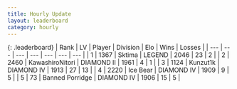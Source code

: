 ```yaml
---
title: Hourly Update
layout: leaderboard
category: hourly
---
```


{: .leaderboard}
| Rank | LV | Player | Division | Elo | Wins | Losses |
| --- | --- | --- | --- | --- | --- | --- |
| <span data-change="0">1</span> | 1367 | <span title="ID: 353063">Sktima</span> | LEGEND | <span data-change="0">2046</span> | <span data-change="0">23</span> | <span data-change="0">2</span> |
| <span data-change="0">2</span> | 2460 | <span title="ID: 164871">KawashiroNitori</span> | DIAMOND II | <span data-change="0">1961</span> | <span data-change="0">4</span> | <span data-change="0">1</span> |
| <span data-change="2">3</span> | 1124 | <span title="ID: 392407">Kunzut1k</span> | DIAMOND IV | <span data-change="11">1913</span> | <span data-change="1">27</span> | <span data-change="0">13</span> |
| <span data-change="2">4</span> | 2220 | <span title="ID: 417840">Ice Bear</span> | DIAMOND IV | <span data-change="23">1909</span> | <span data-change="3">9</span> | <span data-change="0">5</span> |
| <span data-change="-2">5</span> | 73 | <span title="ID: 659170">Banned Porridge</span> | DIAMOND IV | <span data-change="0">1906</span> | <span data-change="0">15</span> | <span data-change="0">5</span> |